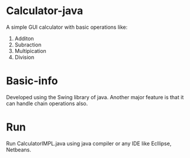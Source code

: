 # Calculator-java
A simple GUI calculator with basic operations like:
1) Additon
2) Subraction
3) Multipication
4) Division

# Basic-info
Developed using the Swing library of java. Another major feature is that it can handle chain operations also.

# Run
Run CalculatorIMPL.java using java compiler or any IDE like Ecllipse, Netbeans.
